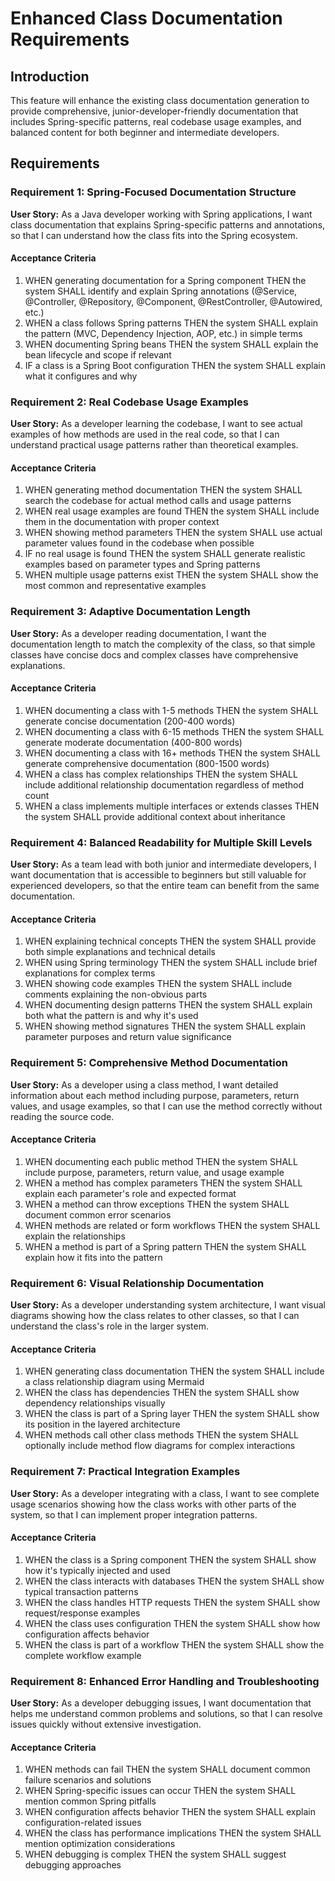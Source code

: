 # Enhanced Class Documentation Requirements

## Introduction

This feature will enhance the existing class documentation generation to provide comprehensive, junior-developer-friendly documentation that includes Spring-specific patterns, real codebase usage examples, and balanced content for both beginner and intermediate developers.

## Requirements

### Requirement 1: Spring-Focused Documentation Structure

**User Story:** As a Java developer working with Spring applications, I want class documentation that explains Spring-specific patterns and annotations, so that I can understand how the class fits into the Spring ecosystem.

#### Acceptance Criteria

1. WHEN generating documentation for a Spring component THEN the system SHALL identify and explain Spring annotations (@Service, @Controller, @Repository, @Component, @RestController, @Autowired, etc.)
2. WHEN a class follows Spring patterns THEN the system SHALL explain the pattern (MVC, Dependency Injection, AOP, etc.) in simple terms
3. WHEN documenting Spring beans THEN the system SHALL explain the bean lifecycle and scope if relevant
4. IF a class is a Spring Boot configuration THEN the system SHALL explain what it configures and why

### Requirement 2: Real Codebase Usage Examples

**User Story:** As a developer learning the codebase, I want to see actual examples of how methods are used in the real code, so that I can understand practical usage patterns rather than theoretical examples.

#### Acceptance Criteria

1. WHEN generating method documentation THEN the system SHALL search the codebase for actual method calls and usage patterns
2. WHEN real usage examples are found THEN the system SHALL include them in the documentation with proper context
3. WHEN showing method parameters THEN the system SHALL use actual parameter values found in the codebase when possible
4. IF no real usage is found THEN the system SHALL generate realistic examples based on parameter types and Spring patterns
5. WHEN multiple usage patterns exist THEN the system SHALL show the most common and representative examples

### Requirement 3: Adaptive Documentation Length

**User Story:** As a developer reading documentation, I want the documentation length to match the complexity of the class, so that simple classes have concise docs and complex classes have comprehensive explanations.

#### Acceptance Criteria

1. WHEN documenting a class with 1-5 methods THEN the system SHALL generate concise documentation (200-400 words)
2. WHEN documenting a class with 6-15 methods THEN the system SHALL generate moderate documentation (400-800 words)
3. WHEN documenting a class with 16+ methods THEN the system SHALL generate comprehensive documentation (800-1500 words)
4. WHEN a class has complex relationships THEN the system SHALL include additional relationship documentation regardless of method count
5. WHEN a class implements multiple interfaces or extends classes THEN the system SHALL provide additional context about inheritance

### Requirement 4: Balanced Readability for Multiple Skill Levels

**User Story:** As a team lead with both junior and intermediate developers, I want documentation that is accessible to beginners but still valuable for experienced developers, so that the entire team can benefit from the same documentation.

#### Acceptance Criteria

1. WHEN explaining technical concepts THEN the system SHALL provide both simple explanations and technical details
2. WHEN using Spring terminology THEN the system SHALL include brief explanations for complex terms
3. WHEN showing code examples THEN the system SHALL include comments explaining the non-obvious parts
4. WHEN documenting design patterns THEN the system SHALL explain both what the pattern is and why it's used
5. WHEN showing method signatures THEN the system SHALL explain parameter purposes and return value significance

### Requirement 5: Comprehensive Method Documentation

**User Story:** As a developer using a class method, I want detailed information about each method including purpose, parameters, return values, and usage examples, so that I can use the method correctly without reading the source code.

#### Acceptance Criteria

1. WHEN documenting each public method THEN the system SHALL include purpose, parameters, return value, and usage example
2. WHEN a method has complex parameters THEN the system SHALL explain each parameter's role and expected format
3. WHEN a method can throw exceptions THEN the system SHALL document common error scenarios
4. WHEN methods are related or form workflows THEN the system SHALL explain the relationships
5. WHEN a method is part of a Spring pattern THEN the system SHALL explain how it fits into the pattern

### Requirement 6: Visual Relationship Documentation

**User Story:** As a developer understanding system architecture, I want visual diagrams showing how the class relates to other classes, so that I can understand the class's role in the larger system.

#### Acceptance Criteria

1. WHEN generating class documentation THEN the system SHALL include a class relationship diagram using Mermaid
2. WHEN the class has dependencies THEN the system SHALL show dependency relationships visually
3. WHEN the class is part of a Spring layer THEN the system SHALL show its position in the layered architecture
4. WHEN methods call other class methods THEN the system SHALL optionally include method flow diagrams for complex interactions

### Requirement 7: Practical Integration Examples

**User Story:** As a developer integrating with a class, I want to see complete usage scenarios showing how the class works with other parts of the system, so that I can implement proper integration patterns.

#### Acceptance Criteria

1. WHEN the class is a Spring component THEN the system SHALL show how it's typically injected and used
2. WHEN the class interacts with databases THEN the system SHALL show typical transaction patterns
3. WHEN the class handles HTTP requests THEN the system SHALL show request/response examples
4. WHEN the class uses configuration THEN the system SHALL show how configuration affects behavior
5. WHEN the class is part of a workflow THEN the system SHALL show the complete workflow example

### Requirement 8: Enhanced Error Handling and Troubleshooting

**User Story:** As a developer debugging issues, I want documentation that helps me understand common problems and solutions, so that I can resolve issues quickly without extensive investigation.

#### Acceptance Criteria

1. WHEN methods can fail THEN the system SHALL document common failure scenarios and solutions
2. WHEN Spring-specific issues can occur THEN the system SHALL mention common Spring pitfalls
3. WHEN configuration affects behavior THEN the system SHALL explain configuration-related issues
4. WHEN the class has performance implications THEN the system SHALL mention optimization considerations
5. WHEN debugging is complex THEN the system SHALL suggest debugging approaches